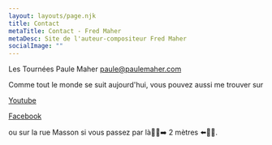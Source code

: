 ```yaml
---
layout: layouts/page.njk
title: Contact
metaTitle: Contact - Fred Maher
metaDesc: Site de l'auteur-compositeur Fred Maher
socialImage: ""
---
```

Les Tournées Paule Maher
[paule@paulemaher.com](mailto:paule@paulemaher.com)

Comme tout le monde se suit aujourd'hui, vous pouvez aussi me trouver sur  
  
[Youtube](https://www.youtube.com/channel/UCa6Mu7rVQ7BOkmsXrAFZRXQ/videos)  

 <a href="https://www.facebook.com/Fred-Maher-Musique-111646130594143/" target="_blank" rel="noreferrer">Facebook</a>  

ou sur la rue Masson si vous passez par là🚶‍♀️➡️ 2 mètres ⬅️🚶‍♂️.
